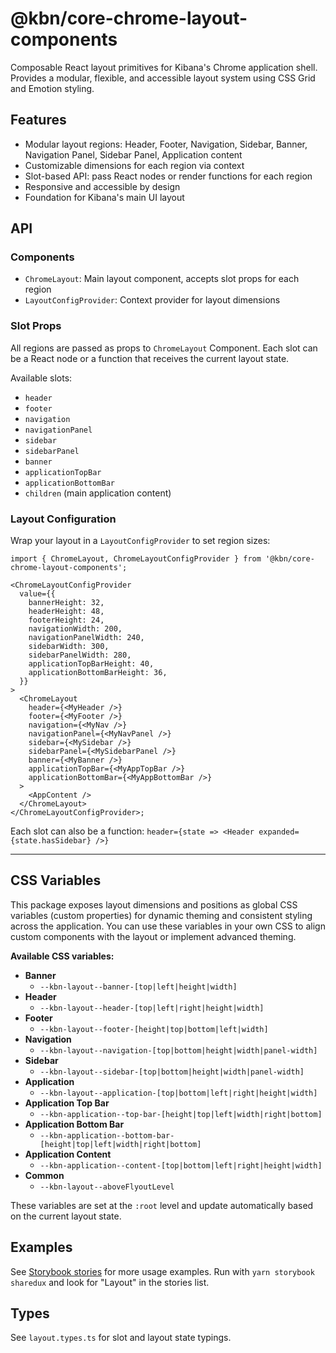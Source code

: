 # @kbn/core-chrome-layout-components

Composable React layout primitives for Kibana's Chrome application shell. Provides a modular, flexible, and accessible layout system using CSS Grid and Emotion styling.

## Features

- Modular layout regions: Header, Footer, Navigation, Sidebar, Banner, Navigation Panel, Sidebar Panel, Application content
- Customizable dimensions for each region via context
- Slot-based API: pass React nodes or render functions for each region
- Responsive and accessible by design
- Foundation for Kibana's main UI layout

## API

### Components

- `ChromeLayout`: Main layout component, accepts slot props for each region
- `LayoutConfigProvider`: Context provider for layout dimensions

### Slot Props

All regions are passed as props to `ChromeLayout` Component. Each slot can be a React node or a function that receives the current layout state.

Available slots:

- `header`
- `footer`
- `navigation`
- `navigationPanel`
- `sidebar`
- `sidebarPanel`
- `banner`
- `applicationTopBar`
- `applicationBottomBar`
- `children` (main application content)

### Layout Configuration

Wrap your layout in a `LayoutConfigProvider` to set region sizes:

```tsx
import { ChromeLayout, ChromeLayoutConfigProvider } from '@kbn/core-chrome-layout-components';

<ChromeLayoutConfigProvider
  value={{
    bannerHeight: 32,
    headerHeight: 48,
    footerHeight: 24,
    navigationWidth: 200,
    navigationPanelWidth: 240,
    sidebarWidth: 300,
    sidebarPanelWidth: 280,
    applicationTopBarHeight: 40,
    applicationBottomBarHeight: 36,
  }}
>
  <ChromeLayout
    header={<MyHeader />}
    footer={<MyFooter />}
    navigation={<MyNav />}
    navigationPanel={<MyNavPanel />}
    sidebar={<MySidebar />}
    sidebarPanel={<MySidebarPanel />}
    banner={<MyBanner />}
    applicationTopBar={<MyAppTopBar />}
    applicationBottomBar={<MyAppBottomBar />}
  >
    <AppContent />
  </ChromeLayout>
</ChromeLayoutConfigProvider>;
```

Each slot can also be a function: `header={state => <Header expanded={state.hasSidebar} />}`

---

## CSS Variables

This package exposes layout dimensions and positions as global CSS variables (custom properties) for dynamic theming and consistent styling across the application. You can use these variables in your own CSS to align custom components with the layout or implement advanced theming.

**Available CSS variables:**

- **Banner**
  - `--kbn-layout--banner-[top|left|height|width]`
- **Header**
  - `--kbn-layout--header-[top|left|right|height|width]`
- **Footer**
  - `--kbn-layout--footer-[height|top|bottom|left|width]`
- **Navigation**
  - `--kbn-layout--navigation-[top|bottom|height|width|panel-width]`
- **Sidebar**
  - `--kbn-layout--sidebar-[top|bottom|height|width|panel-width]`
- **Application**
  - `--kbn-layout--application-[top|bottom|left|right|height|width]`
- **Application Top Bar**
  - `--kbn-application--top-bar-[height|top|left|width|right|bottom]`
- **Application Bottom Bar**
  - `--kbn-application--bottom-bar-[height|top|left|width|right|bottom]`
- **Application Content**
  - `--kbn-application--content-[top|bottom|left|right|height|width]`
- **Common**
  - `--kbn-layout--aboveFlyoutLevel`

These variables are set at the `:root` level and update automatically based on the current layout state.

## Examples

See [Storybook stories](./__stories__/layout.stories.tsx) for more usage examples.
Run with `yarn storybook sharedux` and look for "Layout" in the stories list.

## Types

See `layout.types.ts` for slot and layout state typings.
